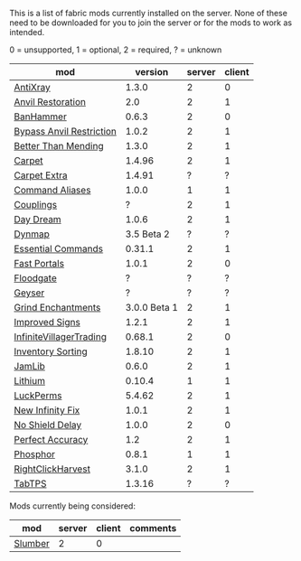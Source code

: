 This is a list of fabric mods currently installed on the server. None of these need to be downloaded for you to join the server or for the mods to work as intended.

0 = unsupported, 1 = optional, 2 = required, ? = unknown

| mod | version | server | client |
| --- | --- | --- | --- |
| [AntiXray](https://modrinth.com/mod/anti-xray) | 1.3.0 | 2 | 0 |
| [Anvil Restoration](https://modrinth.com/mod/anvil-restoration) | 2.0 | 2 | 1 |
| [BanHammer](https://modrinth.com/mod/banhammer) | 0.6.3 | 2 | 0 |
| [Bypass Anvil Restriction](https://www.curseforge.com/minecraft/mc-mods/bypass-anvil-restriction) | 1.0.2 | 2 | 1 |
| [Better Than Mending](https://modrinth.com/mod/better-than-mending) | 1.3.0 | 2 | 1 |
| [Carpet](https://modrinth.com/mod/carpet) | 1.4.96 | 2 | 1 |
| [Carpet Extra](https://github.com/gnembon/carpet-extra) | 1.4.91 | ? | ? |
| [Command Aliases](https://modrinth.com/mod/commandaliases) | 1.0.0 | 1 | 1 |
| [Couplings](https://modrinth.com/mod/couplings) | ? | 2 | 1 |
| [Day Dream](https://modrinth.com/mod/day-dream) | 1.0.6 | 2 | 1 |
| [Dynmap](https://www.curseforge.com/minecraft/mc-mods/dynmapforge) | 3.5 Beta 2 | ? | ? |
| [Essential Commands](https://modrinth.com/mod/essential-commands) | 0.31.1 | 2 | 1 |
| [Fast Portals](https://modrinth.com/mod/fast-portals) | 1.0.1 | 2 | 0 |
| [Floodgate](https://github.com/GeyserMC/Floodgate/) | ? | ? | ? |
| [Geyser](https://geysermc.org/) | ? | ? | ? |
| [Grind Enchantments](https://modrinth.com/mod/grind-enchantments) |  3.0.0 Beta 1 | 2 | 1 |
| [Improved Signs](https://modrinth.com/mod/improved-signs) | 1.2.1 | 2 | 1 |
| [InfiniteVillagerTrading](https://modrinth.com/mod/infinitevillagertrading) |  0.68.1 | 2 | 0 |
| [Inventory Sorting](https://modrinth.com/mod/inventory-sorting) | 1.8.10 | 2 | 1 |
| [JamLib](https://modrinth.com/mod/jamlib) | 0.6.0 | 2 | 1 |
| [Lithium](https://modrinth.com/mod/lithium) | 0.10.4 | 1 | 1 |
| [LuckPerms](https://luckperms.net/) | 5.4.62 | 2 | 1 |
| [New Infinity Fix](https://modrinth.com/mod/new-infinity-fix) | 1.0.1 | 2 | 1 |
| [No Shield Delay](https://modrinth.com/mod/no-shield-delay) | 1.0.0 | 2 | 0 |
| [Perfect Accuracy](https://modrinth.com/mod/perfect-accuracy) | 1.2 | 2 | 1 |
| [Phosphor](https://modrinth.com/mod/phosphor) | 0.8.1 | 1 | 1 |
| [RightClickHarvest](https://modrinth.com/mod/rightclickharvest) | 3.1.0 | 2 | 1 |
| [TabTPS](https://modrinth.com/plugin/tabtps) | 1.3.16 | ? | ? |

Mods currently being considered:

| mod | server | client | comments |
| --- | --- | --- | --- |
| [Slumber](https://modrinth.com/mod/slumber) | 2 | 0 | |
